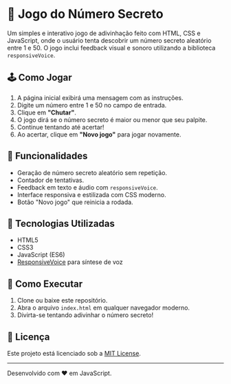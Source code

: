 # 🎯 Jogo do Número Secreto

Um simples e interativo jogo de adivinhação feito com HTML, CSS e JavaScript, onde o usuário tenta descobrir um número secreto aleatório entre 1 e 50. O jogo inclui feedback visual e sonoro utilizando a biblioteca `responsiveVoice`.

## 🕹️ Como Jogar

1. A página inicial exibirá uma mensagem com as instruções.
2. Digite um número entre 1 e 50 no campo de entrada.
3. Clique em **"Chutar"**.
4. O jogo dirá se o número secreto é maior ou menor que seu palpite.
5. Continue tentando até acertar!
6. Ao acertar, clique em **"Novo jogo"** para jogar novamente.

## 🧠 Funcionalidades

- Geração de número secreto aleatório sem repetição.
- Contador de tentativas.
- Feedback em texto e áudio com `responsiveVoice`.
- Interface responsiva e estilizada com CSS moderno.
- Botão "Novo jogo" que reinicia a rodada.

## 🧰 Tecnologias Utilizadas

- HTML5
- CSS3
- JavaScript (ES6)
- [ResponsiveVoice](https://responsivevoice.org/) para síntese de voz

## 🚀 Como Executar

1. Clone ou baixe este repositório.
2. Abra o arquivo `index.html` em qualquer navegador moderno.
3. Divirta-se tentando adivinhar o número secreto!

## 📄 Licença

Este projeto está licenciado sob a [MIT License](LICENSE).

---

Desenvolvido com ❤️ em JavaScript.
